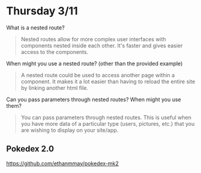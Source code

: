 # Thursday 3/11
What is a nested route?
>Nested routes allow for more complex user interfaces with components nested inside each other. It's faster and gives easier access to the components.

When might you use a nested route? (other than the provided example)
>A nested route could be used to access another page within a component. It makes it a lot easier than having to reload the entire site by linking another html file.

Can you pass parameters through nested routes? When might you use them?
>You can pass parameters through nested routes. This is useful when you have more data of a particular type (users, pictures, etc.) that you are wishing to display on your site/app.

## Pokedex 2.0
https://github.com/ethanmmay/pokedex-mk2